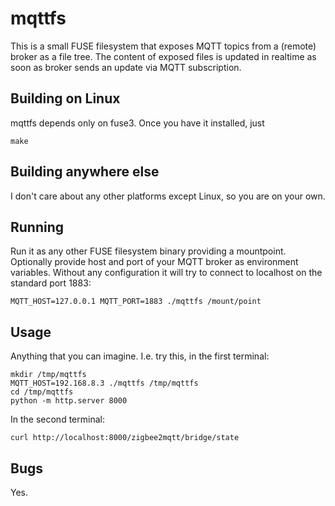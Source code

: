 # mqttfs

This is a small FUSE filesystem that exposes MQTT topics from a (remote) broker
as a file tree. The content of exposed files is updated in realtime as soon as
broker sends an update via MQTT subscription.

## Building on Linux

mqttfs depends only on fuse3. Once you have it installed, just
```
make
```

## Building anywhere else

I don't care about any other platforms except Linux, so you are on your own.

## Running

Run it as any other FUSE filesystem binary providing a mountpoint. Optionally
provide host and port of your MQTT broker as environment variables. Without any
configuration it will try to connect to localhost on the standard port 1883:
```
MQTT_HOST=127.0.0.1 MQTT_PORT=1883 ./mqttfs /mount/point
```

## Usage

Anything that you can imagine. I.e. try this, in the first terminal:
```
mkdir /tmp/mqttfs
MQTT_HOST=192.168.8.3 ./mqttfs /tmp/mqttfs
cd /tmp/mqttfs
python -m http.server 8000
```

In the second terminal:
```
curl http://localhost:8000/zigbee2mqtt/bridge/state
```

## Bugs

Yes.

